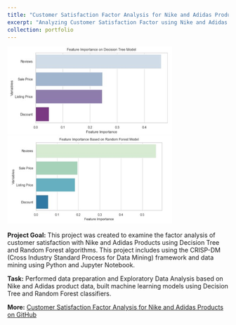 ```yaml
---
title: "Customer Satisfaction Factor Analysis for Nike and Adidas Products"
excerpt: "Analyzing Customer Satisfaction Factor using Nike and Adidas Product Data with Python scikit-learn package.<br><br><img src='/images/pf3.jpg' style= 'width:auto; height:250px'> <img src='/images/pf3.1.jpg' style= 'width:auto; height:250px'>"
collection: portfolio
---
```


<img src='/images/pf3.2.jpg' style= 'width:375px; height:200px'> <img src='/images/pf3.3.jpg' style= 'width:375px; height:200px'>

**Project Goal:** This project was created to examine the factor analysis of customer satisfaction with Nike and Adidas Products using Decision Tree and Random Forest algorithms. This project includes using the CRISP-DM (Cross Industry Standard Process for Data Mining) framework and data mining using Python and Jupyter Notebook.

**Task:** Performed data preparation and Exploratory Data Analysis based on Nike and Adidas product data, built machine learning models using Decision Tree and Random Forest classifiers.

**More:** [Customer Satisfaction Factor Analysis for Nike and Adidas Products on GitHub](https://github.com/antonettekelly/Customer-Satisfaction-Factor-Analysis-Python)
